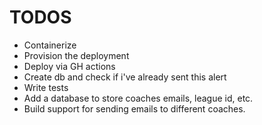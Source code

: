 # TODOS

- Containerize
- Provision the deployment
- Deploy via GH actions
- Create db and check if i've already sent this alert
- Write tests
- Add a database to store coaches emails, league id, etc.
- Build support for sending emails to different coaches.
